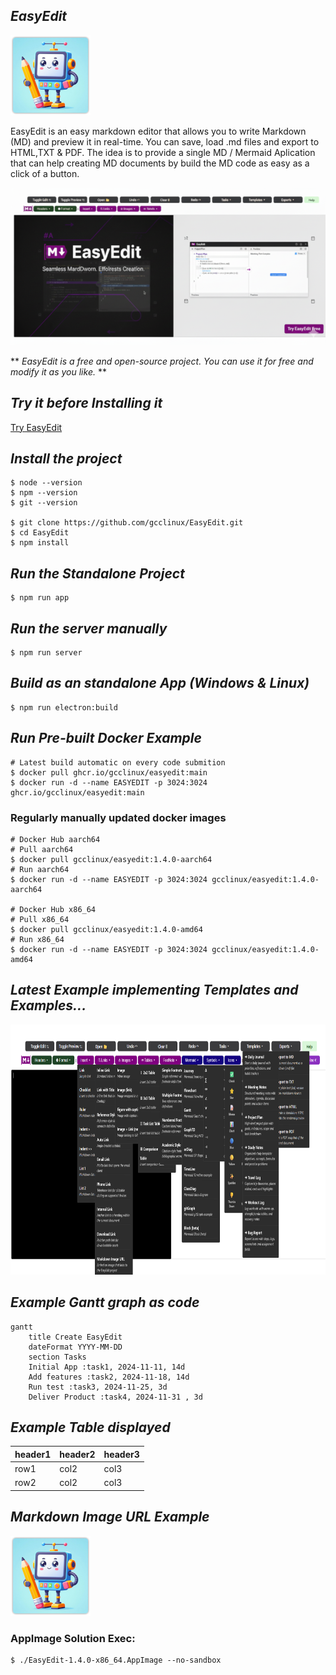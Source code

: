 ## *EasyEdit*

![EasyEdit](https://raw.githubusercontent.com/gcclinux/EasyEdit/refs/heads/main/public/easyedit128.png)

EasyEdit is an easy markdown editor that allows you to write Markdown (MD) and preview it in real-time. You can save, load .md files and export to HTML,TXT & PDF. The idea is to provide a single MD / Mermaid Aplication that can help creating MD documents by build the MD code as easy as a click of a button.

![EasyEdit](screenshots/banner.png)

** *EasyEdit is a free and open-source project. You can use it for free and modify it as you like.* **

## *Try it before Installing it*

[Try EasyEdit](https://easyedit-web.web.app/ "EasyEdit")

## *Install the project*
```
$ node --version
$ npm --version
$ git --version

$ git clone https://github.com/gcclinux/EasyEdit.git
$ cd EasyEdit
$ npm install
```

## *Run the Standalone Project*
```
$ npm run app
```

## *Run the server manually*
```
$ npm run server
```

## *Build as an standalone App (Windows & Linux)*
```
$ npm run electron:build
```

## *Run Pre-built Docker Example*
```
# Latest build automatic on every code submition
$ docker pull ghcr.io/gcclinux/easyedit:main
$ docker run -d --name EASYEDIT -p 3024:3024 ghcr.io/gcclinux/easyedit:main
```
### Regularly manually updated docker images
```
# Docker Hub aarch64
# Pull aarch64
$ docker pull gcclinux/easyedit:1.4.0-aarch64
# Run aarch64
$ docker run -d --name EASYEDIT -p 3024:3024 gcclinux/easyedit:1.4.0-aarch64

# Docker Hub x86_64
# Pull x86_64
$ docker pull gcclinux/easyedit:1.4.0-amd64
# Run x86_64
$ docker run -d --name EASYEDIT -p 3024:3024 gcclinux/easyedit:1.4.0-amd64
```

## *Latest Example implementing Templates and Examples...*

<a><img src="screenshots/013.png" alt="Example" width="600" height="400"></a>

## *Example Gantt graph as code*
```mermaid
gantt
    title Create EasyEdit
    dateFormat YYYY-MM-DD
    section Tasks
    Initial App :task1, 2024-11-11, 14d
    Add features :task2, 2024-11-18, 14d
    Run test :task3, 2024-11-25, 3d
    Deliver Product :task4, 2024-11-31 , 3d
```

## *Example Table displayed*

| header1 | header2 | header3 |
| :--- | :--- | :--- |
| row1 | col2 | col3 |
| row2 | col2 | col3 |

## *Markdown Image URL Example*

[![GitHub Project](https://raw.githubusercontent.com/gcclinux/EasyEdit/refs/heads/main/public/easyedit128.png "EasyEdit Icon")](https://github.com/gcclinux/EasyEdit)


### AppImage Solution Exec:
```
$ ./EasyEdit-1.4.0-x86_64.AppImage --no-sandbox
```
